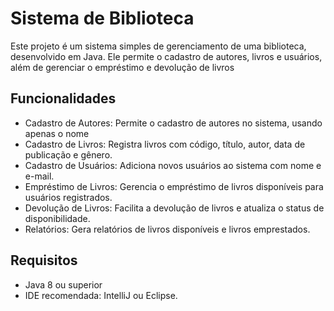 # Sistema de Biblioteca
Este projeto é um sistema simples de gerenciamento de uma biblioteca, desenvolvido em Java. Ele permite o cadastro de autores, livros e usuários, além de gerenciar o empréstimo e devolução de livros

## Funcionalidades
- Cadastro de Autores: Permite o cadastro de autores no sistema, usando apenas o nome
- Cadastro de Livros: Registra livros com código, título, autor, data de publicação e gênero.
- Cadastro de Usuários: Adiciona novos usuários ao sistema com nome e e-mail.
- Empréstimo de Livros: Gerencia o empréstimo de livros disponíveis para usuários registrados.
- Devolução de Livros: Facilita a devolução de livros e atualiza o status de disponibilidade.
- Relatórios: Gera relatórios de livros disponíveis e livros emprestados.

## Requisitos
- Java 8 ou superior
- IDE recomendada: IntelliJ ou Eclipse.
